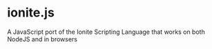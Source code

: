 # ionite.js
A JavaScript port of the Ionite Scripting Language that works on both NodeJS and in browsers
